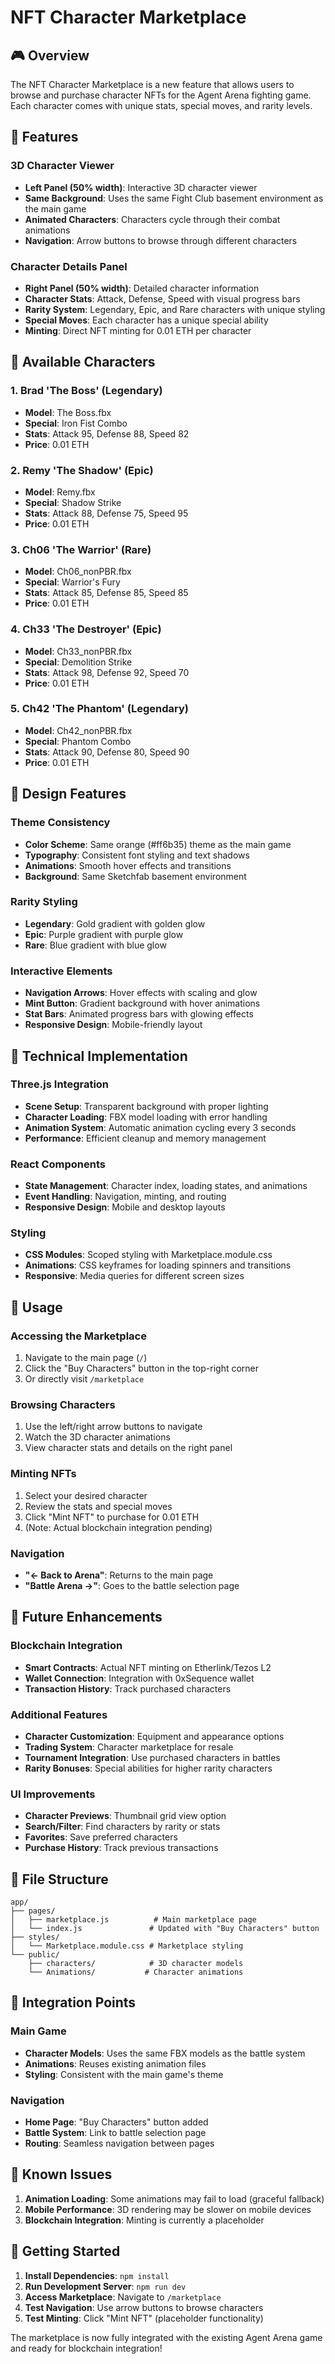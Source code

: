 # NFT Character Marketplace

## 🎮 Overview

The NFT Character Marketplace is a new feature that allows users to browse and purchase character NFTs for the Agent Arena fighting game. Each character comes with unique stats, special moves, and rarity levels.

## 🚀 Features

### **3D Character Viewer**

- **Left Panel (50% width)**: Interactive 3D character viewer
- **Same Background**: Uses the same Fight Club basement environment as the main game
- **Animated Characters**: Characters cycle through their combat animations
- **Navigation**: Arrow buttons to browse through different characters

### **Character Details Panel**

- **Right Panel (50% width)**: Detailed character information
- **Character Stats**: Attack, Defense, Speed with visual progress bars
- **Rarity System**: Legendary, Epic, and Rare characters with unique styling
- **Special Moves**: Each character has a unique special ability
- **Minting**: Direct NFT minting for 0.01 ETH per character

## 🎯 Available Characters

### **1. Brad 'The Boss'** (Legendary)

- **Model**: The Boss.fbx
- **Special**: Iron Fist Combo
- **Stats**: Attack 95, Defense 88, Speed 82
- **Price**: 0.01 ETH

### **2. Remy 'The Shadow'** (Epic)

- **Model**: Remy.fbx
- **Special**: Shadow Strike
- **Stats**: Attack 88, Defense 75, Speed 95
- **Price**: 0.01 ETH

### **3. Ch06 'The Warrior'** (Rare)

- **Model**: Ch06_nonPBR.fbx
- **Special**: Warrior's Fury
- **Stats**: Attack 85, Defense 85, Speed 85
- **Price**: 0.01 ETH

### **4. Ch33 'The Destroyer'** (Epic)

- **Model**: Ch33_nonPBR.fbx
- **Special**: Demolition Strike
- **Stats**: Attack 98, Defense 92, Speed 70
- **Price**: 0.01 ETH

### **5. Ch42 'The Phantom'** (Legendary)

- **Model**: Ch42_nonPBR.fbx
- **Special**: Phantom Combo
- **Stats**: Attack 90, Defense 80, Speed 90
- **Price**: 0.01 ETH

## 🎨 Design Features

### **Theme Consistency**

- **Color Scheme**: Same orange (#ff6b35) theme as the main game
- **Typography**: Consistent font styling and text shadows
- **Animations**: Smooth hover effects and transitions
- **Background**: Same Sketchfab basement environment

### **Rarity Styling**

- **Legendary**: Gold gradient with golden glow
- **Epic**: Purple gradient with purple glow
- **Rare**: Blue gradient with blue glow

### **Interactive Elements**

- **Navigation Arrows**: Hover effects with scaling and glow
- **Mint Button**: Gradient background with hover animations
- **Stat Bars**: Animated progress bars with glowing effects
- **Responsive Design**: Mobile-friendly layout

## 🔧 Technical Implementation

### **Three.js Integration**

- **Scene Setup**: Transparent background with proper lighting
- **Character Loading**: FBX model loading with error handling
- **Animation System**: Automatic animation cycling every 3 seconds
- **Performance**: Efficient cleanup and memory management

### **React Components**

- **State Management**: Character index, loading states, and animations
- **Event Handling**: Navigation, minting, and routing
- **Responsive Design**: Mobile and desktop layouts

### **Styling**

- **CSS Modules**: Scoped styling with Marketplace.module.css
- **Animations**: CSS keyframes for loading spinners and transitions
- **Responsive**: Media queries for different screen sizes

## 🚀 Usage

### **Accessing the Marketplace**

1. Navigate to the main page (`/`)
2. Click the "Buy Characters" button in the top-right corner
3. Or directly visit `/marketplace`

### **Browsing Characters**

1. Use the left/right arrow buttons to navigate
2. Watch the 3D character animations
3. View character stats and details on the right panel

### **Minting NFTs**

1. Select your desired character
2. Review the stats and special moves
3. Click "Mint NFT" to purchase for 0.01 ETH
4. (Note: Actual blockchain integration pending)

### **Navigation**

- **"← Back to Arena"**: Returns to the main page
- **"Battle Arena →"**: Goes to the battle selection page

## 🔮 Future Enhancements

### **Blockchain Integration**

- **Smart Contracts**: Actual NFT minting on Etherlink/Tezos L2
- **Wallet Connection**: Integration with 0xSequence wallet
- **Transaction History**: Track purchased characters

### **Additional Features**

- **Character Customization**: Equipment and appearance options
- **Trading System**: Character marketplace for resale
- **Tournament Integration**: Use purchased characters in battles
- **Rarity Bonuses**: Special abilities for higher rarity characters

### **UI Improvements**

- **Character Previews**: Thumbnail grid view option
- **Search/Filter**: Find characters by rarity or stats
- **Favorites**: Save preferred characters
- **Purchase History**: Track previous transactions

## 📁 File Structure

```
app/
├── pages/
│   ├── marketplace.js          # Main marketplace page
│   └── index.js               # Updated with "Buy Characters" button
├── styles/
│   └── Marketplace.module.css # Marketplace styling
└── public/
    ├── characters/            # 3D character models
    └── Animations/           # Character animations
```

## 🎯 Integration Points

### **Main Game**

- **Character Models**: Uses the same FBX models as the battle system
- **Animations**: Reuses existing animation files
- **Styling**: Consistent with the main game's theme

### **Navigation**

- **Home Page**: "Buy Characters" button added
- **Battle System**: Link to battle selection page
- **Routing**: Seamless navigation between pages

## 🐛 Known Issues

1. **Animation Loading**: Some animations may fail to load (graceful fallback)
2. **Mobile Performance**: 3D rendering may be slower on mobile devices
3. **Blockchain Integration**: Minting is currently a placeholder

## 🚀 Getting Started

1. **Install Dependencies**: `npm install`
2. **Run Development Server**: `npm run dev`
3. **Access Marketplace**: Navigate to `/marketplace`
4. **Test Navigation**: Use arrow buttons to browse characters
5. **Test Minting**: Click "Mint NFT" (placeholder functionality)

The marketplace is now fully integrated with the existing Agent Arena game and ready for blockchain integration!
